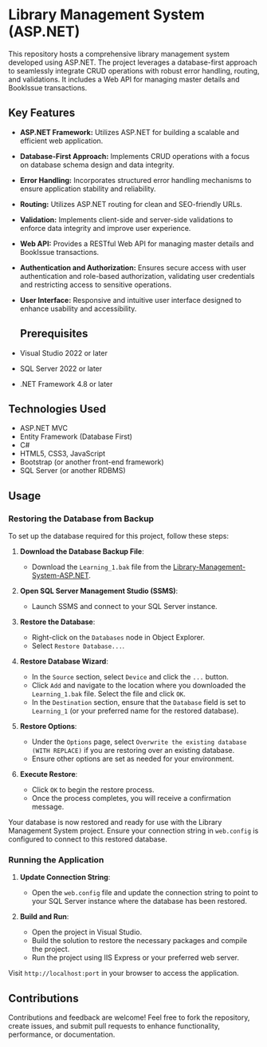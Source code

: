 # Library Management System (ASP.NET)

This repository hosts a comprehensive library management system developed using ASP.NET. The project leverages a database-first approach to seamlessly integrate CRUD operations with robust error handling, routing, and validations. It includes a Web API for managing master details and BookIssue transactions.

## Key Features

- **ASP.NET Framework:** Utilizes ASP.NET for building a scalable and efficient web application.
- **Database-First Approach:** Implements CRUD operations with a focus on database schema design and data integrity.
- **Error Handling:** Incorporates structured error handling mechanisms to ensure application stability and reliability.
- **Routing:** Utilizes ASP.NET routing for clean and SEO-friendly URLs.
- **Validation:** Implements client-side and server-side validations to enforce data integrity and improve user experience.
- **Web API:** Provides a RESTful Web API for managing master details and BookIssue transactions.
- **Authentication and Authorization:** Ensures secure access with user authentication and role-based authorization, validating user credentials and restricting access to sensitive operations.
- **User Interface:** Responsive and intuitive user interface designed to enhance usability and accessibility.

  ## Prerequisites
- Visual Studio 2022 or later
- SQL Server 2022 or later
- .NET Framework 4.8 or later

## Technologies Used

- ASP.NET MVC
- Entity Framework (Database First)
- C#
- HTML5, CSS3, JavaScript
- Bootstrap (or another front-end framework)
- SQL Server (or another RDBMS)

## Usage

### Restoring the Database from Backup

To set up the database required for this project, follow these steps:

1. **Download the Database Backup File**:
   - Download the `Learning_1.bak` file from the [Library-Management-System-ASP.NET](https://github.com/SyedHuzaifa417/Library-Management-System-ASP.NET-).

2. **Open SQL Server Management Studio (SSMS)**:
   - Launch SSMS and connect to your SQL Server instance.

3. **Restore the Database**:
   - Right-click on the `Databases` node in Object Explorer.
   - Select `Restore Database...`.

4. **Restore Database Wizard**:
   - In the `Source` section, select `Device` and click the `...` button.
   - Click `Add` and navigate to the location where you downloaded the `Learning_1.bak` file. Select the file and click `OK`.
   - In the `Destination` section, ensure that the `Database` field is set to `Learning_1` (or your preferred name for the restored database).

5. **Restore Options**:
   - Under the `Options` page, select `Overwrite the existing database (WITH REPLACE)` if you are restoring over an existing database.
   - Ensure other options are set as needed for your environment.

6. **Execute Restore**:
   - Click `OK` to begin the restore process.
   - Once the process completes, you will receive a confirmation message.

Your database is now restored and ready for use with the Library Management System project. Ensure your connection string in `web.config` is configured to connect to this restored database.

### Running the Application

1. **Update Connection String**:
   - Open the `web.config` file and update the connection string to point to your SQL Server instance where the database has been restored.

2. **Build and Run**:
   - Open the project in Visual Studio.
   - Build the solution to restore the necessary packages and compile the project.
   - Run the project using IIS Express or your preferred web server.

Visit `http://localhost:port` in your browser to access the application.

## Contributions

Contributions and feedback are welcome! Feel free to fork the repository, create issues, and submit pull requests to enhance functionality, performance, or documentation.

